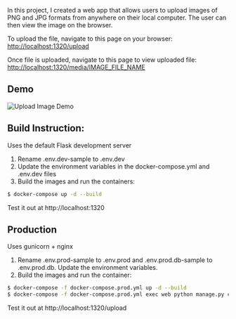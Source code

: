In this project, I created a web app that allows users to upload images of PNG and JPG formats from anywhere on their local computer. The user can then view the image on the browser.

To upload the file, navigate to this page on your browser:
[http://localhost:1320/upload](http://localhost:1320/upload)

Once file is uploaded, navigate to this page to view uploaded file:
[http://localhost:1320/media/IMAGE_FILE_NAME](http://localhost:1320/media/IMAGE_FILE_NAME)

## Demo
![Upload Image Demo](Docker4.gif)

## Build Instruction:
Uses the default Flask development server

1. Rename .env.dev-sample to .env.dev
2. Update the environment variables in the docker-compose.yml and .env.dev files
3. Build the images and run the containers:
```bash
$ docker-compose up -d --build
```
Test it out at http://localhost:1320

## Production

Uses gunicorn + nginx

1. Rename .env.prod-sample to .env.prod and .env.prod.db-sample to .env.prod.db. Update the environment variables.
2. Build the images and run the container:
```bash
$ docker-compose -f docker-compose.prod.yml up -d --build
$ docker-compose -f docker-compose.prod.yml exec web python manage.py create_db
```
Test it out at http://localhost:1320/upload
